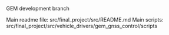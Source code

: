 GEM development branch

Main readme file: src/final_project/src/README.md
Main scripts: src/final_project/src/vehicle_drivers/gem_gnss_control/scripts
